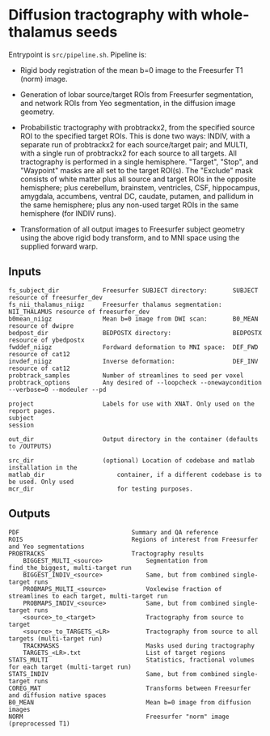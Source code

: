 # Diffusion tractography with whole-thalamus seeds

Entrypoint is `src/pipeline.sh`. Pipeline is:

- Rigid body registration of the mean b=0 image to the Freesurfer T1 (norm) image.

- Generation of lobar source/target ROIs from Freesurfer segmentation, and network ROIs from Yeo segmentation, in the diffusion image geometry.

- Probabilistic tractography with probtrackx2, from the specified source ROI to the specified target ROIs. This is done two ways: INDIV, with a separate run of probtrackx2 for each source/target pair; and MULTI, with a single run of probtrackx2 for each source to all targets. All tractography is performed in a single hemisphere. "Target", "Stop", and "Waypoint" masks are all set to the target ROI(s). The "Exclude" mask consists of white matter plus all source and target ROIs in the opposite hemisphere; plus cerebellum, brainstem, ventricles, CSF, hippocampus, amygdala, accumbens, ventral DC, caudate, putamen, and pallidum in the same hemisphere; plus any non-used target ROIs in the same hemisphere (for INDIV runs).

- Transformation of all output images to Freesurfer subject geometry using the above rigid body transform, and to MNI space using the supplied forward warp.


## Inputs

    fs_subject_dir            Freesurfer SUBJECT directory:       SUBJECT resource of freesurfer_dev
    fs_nii_thalamus_niigz     Freesurfer thalamus segmentation:   NII_THALAMUS resource of freesurfer_dev
    b0mean_niigz              Mean b=0 image from DWI scan:       B0_MEAN resource of dwipre
    bedpost_dir               BEDPOSTX directory:                 BEDPOSTX resource of ybedpostx
    fwddef_niigz              Fordward deformation to MNI space:  DEF_FWD resource of cat12
    invdef_niigz              Inverse deformation:                DEF_INV resource of cat12
    probtrack_samples         Number of streamlines to seed per voxel
    probtrack_options         Any desired of --loopcheck --onewaycondition --verbose=0 --modeuler --pd

    project                   Labels for use with XNAT. Only used on the report pages.
    subject
    session

    out_dir                   Output directory in the container (defaults to /OUTPUTS)

    src_dir                   (optional) Location of codebase and matlab installation in the 
    matlab_dir                    container, if a different codebase is to be used. Only used
    mcr_dir                       for testing purposes.



## Outputs

    PDF                               Summary and QA reference
	ROIS                              Regions of interest from Freesurfer and Yeo segmentations
	PROBTRACKS                        Tractography results
	    BIGGEST_MULTI_<source>            Segmentation from find_the_biggest, multi-target run
	    BIGGEST_INDIV_<source>            Same, but from combined single-target runs
		PROBMAPS_MULTI_<source>           Voxlewise fraction of streamlines to each target, multi-target run
		PROBMAPS_INDIV_<source>           Same, but from combined single-target runs
		<source>_to_<target>              Tractography from source to target
		<source>_to_TARGETS_<LR>          Tractography from source to all targets (multi-target run)
		TRACKMASKS                        Masks used during tractography
		TARGETS_<LR>.txt                  List of target regions
	STATS_MULTI                           Statistics, fractional volumes for each target (multi-target run)
	STATS_INDIV                           Same, but from combined single-target runs
	COREG_MAT                             Transforms between Freesurfer and diffusion native spaces
	B0_MEAN                               Mean b=0 image from diffusion images
	NORM                                  Freesurfer "norm" image (preprocessed T1)
	

